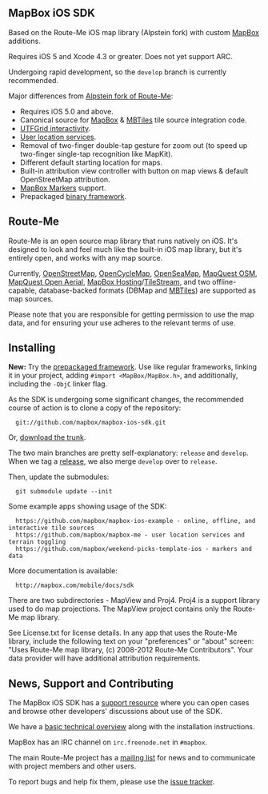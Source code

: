 MapBox iOS SDK
--------------

Based on the Route-Me iOS map library (Alpstein fork) with custom [MapBox][mapbox] additions. 

Requires iOS 5 and Xcode 4.3 or greater. Does not yet support ARC. 

Undergoing rapid development, so the `develop` branch is currently recommended. 

Major differences from [Alpstein fork of Route-Me](https://github.com/Alpstein/route-me): 

 * Requires iOS 5.0 and above. 
 * Canonical source for [MapBox](http://mapbox.com) & [MBTiles](http://mbtiles.org) tile source integration code. 
 * [UTFGrid interactivity](http://mapbox.com/mbtiles-spec/utfgrid/). 
 * [User location services](http://mapbox.com/blog/ios-user-location-services/). 
 * Removal of two-finger double-tap gesture for zoom out (to speed up two-finger single-tap recognition like MapKit). 
 * Different default starting location for maps. 
 * Built-in attribution view controller with button on map views & default OpenStreetMap attribution. 
 * [MapBox Markers](http://mapbox.com/blog/markers/) support. 
 * Prepackaged [binary framework](http://mapbox.com/blog/ios-sdk-framework/). 

[mapbox]: http://mapbox.com

Route-Me
--------

Route-Me is an open source map library that runs natively on iOS.  It's designed to look and feel much like the built-in iOS map library, but it's entirely open, and works with any map source.

Currently, [OpenStreetMap][1], [OpenCycleMap][2], [OpenSeaMap][3], [MapQuest OSM][4], [MapQuest Open Aerial][5], [MapBox Hosting][6]/[TileStream][7], and two offline-capable, database-backed formats (DBMap and [MBTiles][8]) are supported as map sources.

Please note that you are responsible for getting permission to use the map data, and for ensuring your use adheres to the relevant terms of use.

   [1]: http://www.openstreetmap.org/index.html
   [2]: http://www.opencyclemap.org/
   [3]: http://www.openseamap.org/
   [4]: http://developer.mapquest.com/web/products/open/map
   [5]: http://developer.mapquest.com/web/products/open/map
   [6]: http://mapbox.com/hosting/api/
   [7]: https://github.com/mapbox/tilestream
   [8]: http://mbtiles.org

Installing
----------

**New:** Try the [prepackaged framework](https://github.com/mapbox/mapbox-ios-sdk/downloads). Use like regular frameworks, linking it in your project, adding `#import <MapBox/MapBox.h>`, and additionally, including the `-ObjC` linker flag. 

As the SDK is undergoing some significant changes, the recommended course of action is to clone a copy of the repository:

      git://github.com/mapbox/mapbox-ios-sdk.git

Or, [download the trunk][dl].

The two main branches are pretty self-explanatory: `release` and `develop`. When we tag a [release](https://github.com/mapbox/mapbox-ios-sdk/tags), we also merge `develop` over to `release`. 

Then, update the submodules:

      git submodule update --init

Some example apps showing usage of the SDK:

      https://github.com/mapbox/mapbox-ios-example - online, offline, and interactive tile sources
      https://github.com/mapbox/mapbox-me - user location services and terrain toggling
      https://github.com/mapbox/weekend-picks-template-ios - markers and data

More documentation is available: 

      http://mapbox.com/mobile/docs/sdk


There are two subdirectories - MapView and Proj4. Proj4 is a support library used to do map projections. The MapView project contains only the Route-Me map library. 

See License.txt for license details. In any app that uses the Route-Me library, include the following text on your "preferences" or "about" screen: "Uses Route-Me map library, (c) 2008-2012 Route-Me Contributors". Your data provider will have additional attribution requirements.

   [dl]: https://github.com/mapbox/mapbox-ios-sdk/zipball/develop

News, Support and Contributing
------------------------------

The MapBox iOS SDK has a [support resource][support] where you can open cases and browse other developers' discussions about use of the SDK. 

We have a [basic technical overview][docs] along with the installation instructions. 

MapBox has an IRC channel on `irc.freenode.net` in `#mapbox`. 

The main Route-Me project has a [mailing list][list] for news and to communicate with project members and other users. 

To report bugs and help fix them, please use the [issue tracker][tracker]. 

[support]: http://support.mapbox.com/discussions/mapbox-ios-sdk
[docs]: http://mapbox.com/mobile/docs/sdk
[list]: http://groups.google.com/group/route-me-map
[tracker]: https://github.com/mapbox/mapbox-ios-sdk/issues
